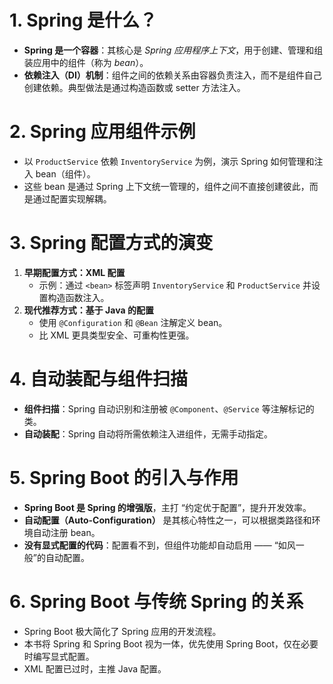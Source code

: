 # 1. Spring 是什么？

- **Spring 是一个容器**：其核心是 _Spring 应用程序上下文_，用于创建、管理和组装应用中的组件（称为 _bean_）。
- **依赖注入（DI）机制**：组件之间的依赖关系由容器负责注入，而不是组件自己创建依赖。典型做法是通过构造函数或 setter 方法注入。

# 2. Spring 应用组件示例

- 以 `ProductService` 依赖 `InventoryService` 为例，演示 Spring 如何管理和注入 bean（组件）。
- 这些 bean 是通过 Spring 上下文统一管理的，组件之间不直接创建彼此，而是通过配置实现解耦。

# 3. Spring 配置方式的演变

1. **早期配置方式：XML 配置**
    - 示例：通过 `<bean>` 标签声明 `InventoryService` 和 `ProductService` 并设置构造函数注入。
2. **现代推荐方式：基于 Java 的配置**
    - 使用 `@Configuration` 和 `@Bean` 注解定义 bean。
    - 比 XML 更具类型安全、可重构性更强。

# 4. 自动装配与组件扫描

- **组件扫描**：Spring 自动识别和注册被 `@Component`、`@Service` 等注解标记的类。
- **自动装配**：Spring 自动将所需依赖注入进组件，无需手动指定。

# 5. Spring Boot 的引入与作用

- **Spring Boot 是 Spring 的增强版**，主打 “约定优于配置”，提升开发效率。
- **自动配置（Auto-Configuration）** 是其核心特性之一，可以根据类路径和环境自动注册 bean。
- **没有显式配置的代码**：配置看不到，但组件功能却自动启用 —— “如风一般”的自动配置。

# 6. Spring Boot 与传统 Spring 的关系

- Spring Boot 极大简化了 Spring 应用的开发流程。
- 本书将 Spring 和 Spring Boot 视为一体，优先使用 Spring Boot，仅在必要时编写显式配置。
- XML 配置已过时，主推 Java 配置。